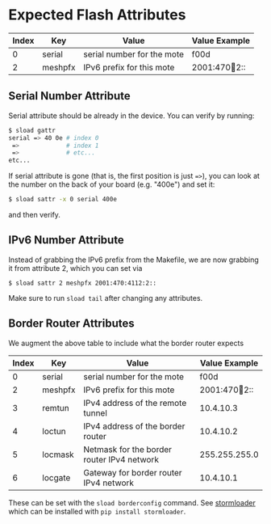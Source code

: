 # Expected Flash Attributes

Index | Key         | Value                             | Value Example
------|-------------|-----------------------------------|--------------
0     | serial      | serial number for the mote        | f00d
2     | meshpfx     | IPv6 prefix for this mote         | 2001:470:1234:2::

## Serial Number Attribute

Serial attribute should be already in the device. You can verify by running:
```bash
$ sload gattr
serial => 40 0e # index 0
 =>             # index 1
 =>             # etc...
etc...
```

If serial attribute is gone (that is, the first position is just ` => `), you can look
at the number on the back of your board (e.g. "400e") and set it:

```bash
$ sload sattr -x 0 serial 400e
```

and then verify.

## IPv6 Number Attribute

Instead of grabbing the IPv6 prefix from the Makefile, we are now grabbing it from attribute 2,
which you can set via

```
$ sload sattr 2 meshpfx 2001:470:4112:2::
```

Make sure to run `sload tail` after changing any attributes.

## Border Router Attributes

We augment the above table to include what the border router expects

Index | Key         | Value                             | Value Example
------|-------------|-----------------------------------|--------------
0     | serial      | serial number for the mote        | f00d
2     | meshpfx     | IPv6 prefix for this mote         | 2001:470:1234:2::
3     | remtun      | IPv4 address of the remote tunnel | 10.4.10.3
4     | loctun      | IPv4 address of the border router | 10.4.10.2
5     | locmask     | Netmask for the border router IPv4 network | 255.255.255.0
6     | locgate     | Gateway for border router IPv4 network    | 10.4.10.1

These can be set with the `sload borderconfig` command. See [stormloader](https://github.com/SoftwareDefinedBuildings/stormloader)
which can be installed with `pip install stormloader`.

